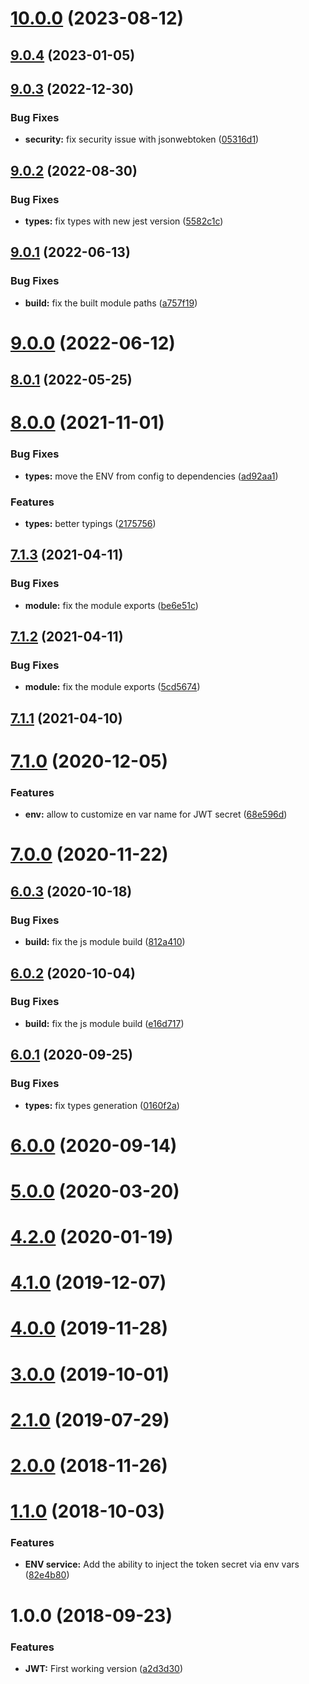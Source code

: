 # [10.0.0](https://github.com/nfroidure/jwt-service/compare/v9.0.4...v10.0.0) (2023-08-12)



## [9.0.4](https://github.com/nfroidure/jwt-service/compare/v9.0.3...v9.0.4) (2023-01-05)



## [9.0.3](https://github.com/nfroidure/jwt-service/compare/v9.0.2...v9.0.3) (2022-12-30)


### Bug Fixes

* **security:** fix security issue with jsonwebtoken ([05316d1](https://github.com/nfroidure/jwt-service/commit/05316d1c92a03fe2d67a560c7bd134c91940a48b))



## [9.0.2](https://github.com/nfroidure/jwt-service/compare/v9.0.1...v9.0.2) (2022-08-30)


### Bug Fixes

* **types:** fix types with new jest version ([5582c1c](https://github.com/nfroidure/jwt-service/commit/5582c1ca5c3cdef29db3cb12037de07b5cdf35b7))



## [9.0.1](https://github.com/nfroidure/jwt-service/compare/v9.0.0...v9.0.1) (2022-06-13)


### Bug Fixes

* **build:** fix the built module paths ([a757f19](https://github.com/nfroidure/jwt-service/commit/a757f190bfac5c491ef45f4636ff52736031d358))



# [9.0.0](https://github.com/nfroidure/jwt-service/compare/v8.0.1...v9.0.0) (2022-06-12)



## [8.0.1](https://github.com/nfroidure/jwt-service/compare/v8.0.0...v8.0.1) (2022-05-25)



# [8.0.0](https://github.com/nfroidure/jwt-service/compare/v7.1.3...v8.0.0) (2021-11-01)


### Bug Fixes

* **types:** move the ENV from config to dependencies ([ad92aa1](https://github.com/nfroidure/jwt-service/commit/ad92aa111c3c4dd1e6e798218f4e1f622c5c1d7b))


### Features

* **types:** better typings ([2175756](https://github.com/nfroidure/jwt-service/commit/2175756d0be4d7643535eeef4b5b9f11735e5a06))



## [7.1.3](https://github.com/nfroidure/jwt-service/compare/v7.1.2...v7.1.3) (2021-04-11)


### Bug Fixes

* **module:** fix the module exports ([be6e51c](https://github.com/nfroidure/jwt-service/commit/be6e51ca9791ecfa0790d7bf0c3bf0cf45b23452))



## [7.1.2](https://github.com/nfroidure/jwt-service/compare/v7.1.1...v7.1.2) (2021-04-11)


### Bug Fixes

* **module:** fix the module exports ([5cd5674](https://github.com/nfroidure/jwt-service/commit/5cd56744667c441172cb8c1b6bcfe524ae087f4e))



## [7.1.1](https://github.com/nfroidure/jwt-service/compare/v7.1.0...v7.1.1) (2021-04-10)



# [7.1.0](https://github.com/nfroidure/jwt-service/compare/v7.0.0...v7.1.0) (2020-12-05)


### Features

* **env:** allow to customize en var name for JWT secret ([68e596d](https://github.com/nfroidure/jwt-service/commit/68e596dcd8984fef61d6fa86739e99e502db46bb))



# [7.0.0](https://github.com/nfroidure/jwt-service/compare/v6.0.3...v7.0.0) (2020-11-22)



## [6.0.3](https://github.com/nfroidure/jwt-service/compare/v6.0.2...v6.0.3) (2020-10-18)


### Bug Fixes

* **build:** fix the js module build ([812a410](https://github.com/nfroidure/jwt-service/commit/812a410a26c7ea6f57571530f72b0de950af1e17))



## [6.0.2](https://github.com/nfroidure/jwt-service/compare/v6.0.1...v6.0.2) (2020-10-04)


### Bug Fixes

* **build:** fix the js module build ([e16d717](https://github.com/nfroidure/jwt-service/commit/e16d717b5812973c1e022daf4fd0a11e91c61ac2))



## [6.0.1](https://github.com/nfroidure/jwt-service/compare/v6.0.0...v6.0.1) (2020-09-25)


### Bug Fixes

* **types:** fix types generation ([0160f2a](https://github.com/nfroidure/jwt-service/commit/0160f2ad55fddc93d8c19d5a0d8dd915068e7416))



# [6.0.0](https://github.com/nfroidure/jwt-service/compare/v5.0.0...v6.0.0) (2020-09-14)



# [5.0.0](https://github.com/nfroidure/jwt-service/compare/v4.2.0...v5.0.0) (2020-03-20)



# [4.2.0](https://github.com/nfroidure/jwt-service/compare/v4.1.0...v4.2.0) (2020-01-19)



# [4.1.0](https://github.com/nfroidure/jwt-service/compare/v4.0.0...v4.1.0) (2019-12-07)



# [4.0.0](https://github.com/nfroidure/jwt-service/compare/v3.0.0...v4.0.0) (2019-11-28)



# [3.0.0](https://github.com/nfroidure/jwt-service/compare/v2.1.0...v3.0.0) (2019-10-01)



# [2.1.0](https://github.com/nfroidure/jwt-service/compare/v2.0.0...v2.1.0) (2019-07-29)



# [2.0.0](https://github.com/nfroidure/jwt-service/compare/v1.1.0...v2.0.0) (2018-11-26)



<a name="1.1.0"></a>
# [1.1.0](https://github.com/nfroidure/jwt-service/compare/v1.0.0...v1.1.0) (2018-10-03)


### Features

* **ENV service:** Add the ability to inject the token secret via env vars ([82e4b80](https://github.com/nfroidure/jwt-service/commit/82e4b80))



<a name="1.0.0"></a>
# 1.0.0 (2018-09-23)


### Features

* **JWT:** First working version ([a2d3d30](https://github.com/nfroidure/jwt-service/commit/a2d3d30))



